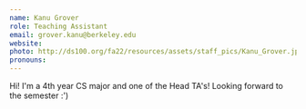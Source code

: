 ```yaml
---
name: Kanu Grover
role: Teaching Assistant
email: grover.kanu@berkeley.edu
website: 
photo: http://ds100.org/fa22/resources/assets/staff_pics/Kanu_Grover.jpg
pronouns: 
---
```

Hi! I'm a 4th year CS major and one of the Head TA's! Looking forward to the semester :')

